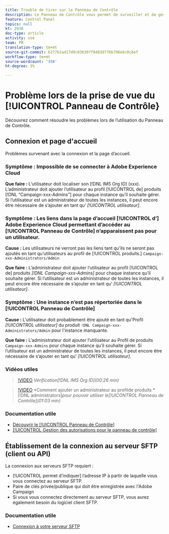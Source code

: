 ```yaml
---
title: Trouble de tirer sur le Panneau de Contrôle
description: Le Panneau de Contrôle vous permet de surveiller et de gérer votre enregistrement SFTP par instance et par liste autorisée d’adresses IP.
feature: Control Panel
topics: null
kt: 2938
doc-type: article
activity: use
team: PM
translation-type: tm+mt
source-git-commit: b277b1ad17d9c03b307f8483d776b796e6c0cbef
workflow-type: tm+mt
source-wordcount: '358'
ht-degree: 3%

---
```



# Problème lors de la prise de vue du [!UICONTROL Panneau de Contrôle}

Découvrez comment résoudre les problèmes lors de l’utilisation du Panneau de Contrôle.

## Connexion et page d&#39;accueil

Problèmes survenant avec la connexion et la page d’accueil.

### Symptôme : Impossible de se connecter à Adobe Experience Cloud

**Que faire :**
L’utilisateur doit localiser son [!DNL IMS Org ID] (xxx). L’administrateur doit ajouter l’utilisateur au profil [!UICONTROL de] produits [!DNL “Campaign-xxx-Admins”] pour chaque instance qu’il souhaite gérer. Si l’utilisateur est un administrateur de toutes les instances, il peut encore être nécessaire de s’ajouter en tant qu’ *[!UICONTROL utilisateur]*.

### Symptôme : Les liens dans la page d’accueil [!UICONTROL d’] Adobe Experience Cloud permettant d’accéder au [!UICONTROL Panneau de Contrôle] n’apparaissent pas pour un utilisateur.

**Cause :**
Les utilisateurs ne verront pas les liens tant qu’ils ne seront pas ajoutés en tant qu’utilisateurs au profil de [!UICONTROL produits.] `Campaign-xxx-Administrators/Admin`

**Que faire :**
L’administrateur doit ajouter l’utilisateur au profil [!UICONTROL de] produits *[!DNL Campaign-xxx-Admins]* pour chaque instance qu’il souhaite gérer. Si l’utilisateur est un administrateur de toutes les instances, il peut encore être nécessaire de s’ajouter en tant qu’ *[!UICONTROL utilisateur]*.

### Symptôme : Une instance n’est pas répertoriée dans le [!UICONTROL Panneau de Contrôle]

**Cause :**
L&#39;utilisateur doit probablement être ajouté en tant qu&#39;Profil *[!UICONTROL utilisateur]* du produit `!DNL Campaign-xxx-Administrators/Admin` pour l&#39;instance manquante.

**Que faire :**
L’administrateur doit ajouter l’utilisateur au Profil de produits `Campaign-xxx-Admins` pour chaque instance qu’il souhaite gérer. Si l’utilisateur est un administrateur de toutes les instances, il peut encore être nécessaire de s’ajouter en tant qu’ *[!UICONTROL utilisateur]*.

### Vidéos utiles

>[!VIDEO](https://video.tv.adobe.com/v/27183?quality=12)
*Vérification[!DNL IMS Org ID](00:26 min)*

>[!VIDEO](https://video.tv.adobe.com/v/27147?quality=12)
*Comment ajouter un administrateur au profilde produits *[!DNL administrators]*pour pouvoir utiliser le[!UICONTROL Panneau de Contrôle](01:03 min)*

### Documentation utile

* [Découvrir le [!UICONTROL Panneau de Contrôle]](https://helpx.adobe.com/campaign/kb/control-panel-overview.html)
* [[!UICONTROL Gestion des autorisations pour le panneau de contrôle]](https://helpx.adobe.com/campaign/kb/control-panel-access.html)

## Établissement de la connexion au serveur SFTP (client ou API)

La connexion aux serveurs SFTP requiert :

* [!UICONTROL permet d’indiquer] l’adresse IP à partir de laquelle vous vous connectez au serveur SFTP.
* Paire de clés privée/publique qui doit être enregistrée avec l&#39;Adobe Campaign
* Si vous vous connectez directement au serveur SFTP, vous aurez également besoin du logiciel client SFTP.

### Documentation utile

* [Connexion à votre serveur SFTP](https://helpx.adobe.com/campaign/kb/control-panel-sftp.html#LoggingintoyourSFTPserver)

